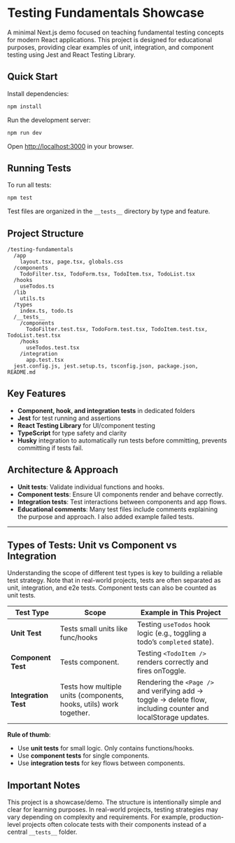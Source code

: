 # Testing Fundamentals Showcase

A minimal Next.js demo focused on teaching fundamental testing concepts for modern React applications. This project is designed for educational purposes, providing clear examples of unit, integration, and component testing using Jest and React Testing Library.

## Quick Start

Install dependencies:

```bash
npm install
```

Run the development server:

```bash
npm run dev
```

Open [http://localhost:3000](http://localhost:3000) in your browser.

## Running Tests

To run all tests:

```bash
npm test
```

Test files are organized in the `__tests__` directory by type and feature.

## Project Structure

```
/testing-fundamentals
  /app
    layout.tsx, page.tsx, globals.css
  /components
    TodoFilter.tsx, TodoForm.tsx, TodoItem.tsx, TodoList.tsx
  /hooks
    useTodos.ts
  /lib
    utils.ts
  /types
    index.ts, todo.ts
  /__tests__
    /components
      TodoFilter.test.tsx, TodoForm.test.tsx, TodoItem.test.tsx, TodoList.test.tsx
    /hooks
      useTodos.test.tsx
    /integration
      app.test.tsx
  jest.config.js, jest.setup.ts, tsconfig.json, package.json, README.md
```

## Key Features

- **Component, hook, and integration tests** in dedicated folders
- **Jest** for test running and assertions
- **React Testing Library** for UI/component testing
- **TypeScript** for type safety and clarity
- **Husky** integration to automatically run tests before committing, prevents committing if tests fail.

## Architecture & Approach

- **Unit tests**: Validate individual functions and hooks.
- **Component tests**: Ensure UI components render and behave correctly.
- **Integration tests**: Test interactions between components and app flows.
- **Educational comments**: Many test files include comments explaining the purpose and approach. I also added example failed tests.

---

## Types of Tests: Unit vs Component vs Integration

Understanding the scope of different test types is key to building a reliable test strategy. Note that in real-world projects, tests are often separated as unit, integration, and e2e tests. Component tests can also be counted as unit tests.

| Test Type            | Scope                                                              | Example in This Project                                                                                        |
| -------------------- | ------------------------------------------------------------------ | -------------------------------------------------------------------------------------------------------------- |
| **Unit Test**        | Tests small units like func/hooks                                  | Testing `useTodos` hook logic (e.g., toggling a todo’s `completed` state).                                     |
| **Component Test**   | Tests component.                                                   | Testing `<TodoItem />` renders correctly and fires onToggle.                                                   |
| **Integration Test** | Tests how multiple units (components, hooks, utils) work together. | Rendering the `<Page />` and verifying add → toggle → delete flow, including counter and localStorage updates. |

**Rule of thumb**:

- Use **unit tests** for small logic. Only contains functions/hooks.
- Use **component tests** for single components.
- Use **integration tests** for key flows between components.

## Important Notes

This project is a showcase/demo. The structure is intentionally simple and clear for learning purposes. In real-world projects, testing strategies may vary depending on complexity and requirements. For example, production-level projects often colocate tests with their components instead of a central `__tests__` folder.
